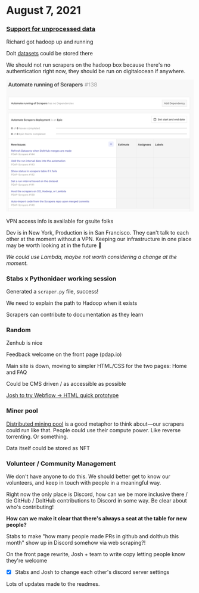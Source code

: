 # August 7, 2021

### [Support for unprocessed data](https://github.com/Police-Data-Accessibility-Project/PDAP-Scrapers/issues/80)

Richard got hadoop up and running

Dolt [datasets](https://www.dolthub.com/repositories/pdap/datasets) could be stored there

We should not run scrapers on the hadoop box because there's no authentication right now, they should be run on digitalocean if anywhere.&#x20;

![](<../../.gitbook/assets/Screen Shot 2021-08-07 at 7.33.19 PM.png>)

VPN access info is available for gsuite folks

Dev is in New York, Production is in San Francisco. They can't talk to each other at the moment without a VPN. Keeping our infrastructure in one place may be worth looking at in the future :shrug:

_We could use Lambda, maybe not worth considering a change at the moment._

### Stabs x Pythonidaer working session

Generated a `scraper.py` file, success!

We need to explain the path to Hadoop when it exists

Scrapers can contribute to documentation as they learn

### Random

Zenhub is nice

Feedback welcome on the front page (pdap.io)

Main site is down, moving to simpler HTML/CSS for the two pages: Home and FAQ

Could be CMS driven / as accessible as possible

[Josh to try Webflow → HTML quick prototype](https://github.com/Police-Data-Accessibility-Project/PDAP.io/issues/37)

### Miner pool

[Distributed mining pool](https://www.investopedia.com/terms/m/mining-pool.asp) is a good metaphor to think about—our scrapers could run like that. People could use their compute power. Like reverse torrenting. Or something.

Data itself could be stored as NFT

### Volunteer / Community Management

We don't have anyone to do this. We should better get to know our volunteers, and keep in touch with people in a meaningful way.

Right now the only place is Discord, how can we be more inclusive there / tie GitHub / DoltHub contributions to Discord in some way. Be clear about who's contributing!

**How can we make it clear that there's always a seat at the table for new people?**

Stabs to make "how many people made PRs in github and dolthub this month" show up in Discord somehow via web scraping?!

On the front page rewrite, Josh + team to write copy letting people know they're welcome

* [x] Stabs and Josh to change each other's discord server settings

Lots of updates made to the readmes.&#x20;

